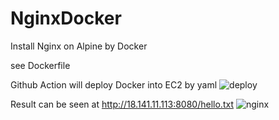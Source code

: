 # NginxDocker
Install Nginx on Alpine by Docker

see Dockerfile

Github Action will deploy Docker into EC2 by yaml
![deploy](https://i.imgur.com/k7AUPhG.png "deploy")

Result can be seen at http://18.141.11.113:8080/hello.txt
![nginx](https://i.imgur.com/Usd4JYD.png "nginx")
